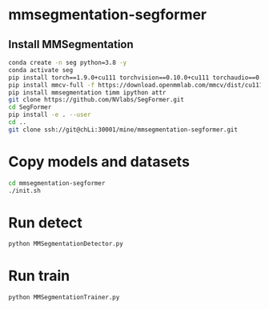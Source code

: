 # mmsegmentation-segformer

## Install MMSegmentation
```bash
conda create -n seg python=3.8 -y
conda activate seg
pip install torch==1.9.0+cu111 torchvision==0.10.0+cu111 torchaudio==0.9.0 -f https://download.pytorch.org/whl/torch_stable.html
pip install mmcv-full -f https://download.openmmlab.com/mmcv/dist/cu111/torch1.9.0/index.html
pip install mmsegmentation timm ipython attr
git clone https://github.com/NVlabs/SegFormer.git
cd SegFormer
pip install -e . --user
cd ..
git clone ssh://git@chLi:30001/mine/mmsegmentation-segformer.git
```

# Copy models and datasets
```bash
cd mmsegmentation-segformer
./init.sh
```

# Run detect
```bash
python MMSegmentationDetector.py
```

# Run train
```bash
python MMSegmentationTrainer.py
```
